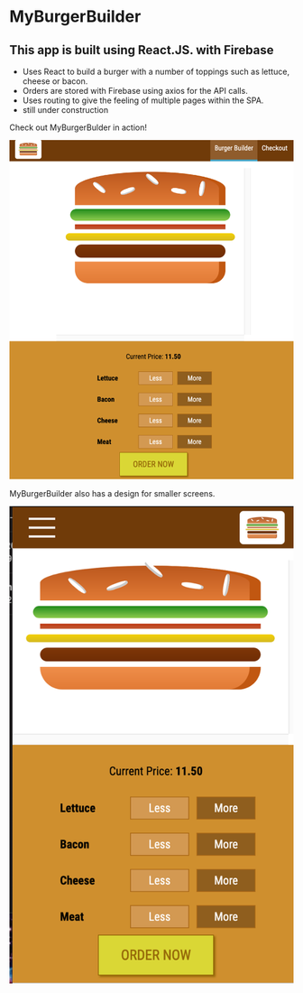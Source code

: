 <h1>MyBurgerBuilder</h1>
<h2>This app is built using React.JS. with Firebase</h2>
<ul>
  <li>Uses React to build a burger with a number of toppings such as lettuce, cheese or bacon.</li>
  <li>Orders are stored with Firebase using axios for the API calls. </li>
  <li>Uses routing to give the feeling of multiple pages within the SPA.</li>
  <li>still under construction</li>
 </ul>
 
 <p> Check out MyBurgerBulder in action! <p>
  <img src="src/assests/images/myburgerbuilder1.png">
  
  <p> MyBurgerBuilder also has a design for smaller screens. </p>
   <img src="src/assests/images/myburgerbuilder2.png">
